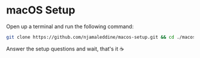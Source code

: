 # macOS Setup

Open up a terminal and run the following command:

```bash
git clone https://github.com/njamaleddine/macos-setup.git && cd ./macos-setup && ./run.sh
```

Answer the setup questions and wait, that's it ☕
